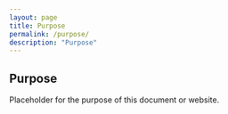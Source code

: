 ```yaml
---
layout: page
title: Purpose
permalink: /purpose/
description: "Purpose"
---
```

## **Purpose**

Placeholder for the purpose of this document or website.
